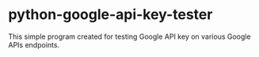 # python-google-api-key-tester
This simple program created for testing Google API key on various Google APIs endpoints.
